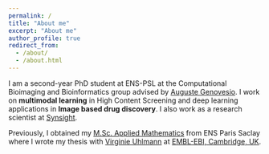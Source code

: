 ```yaml
---
permalink: /
title: "About me"
excerpt: "About me"
author_profile: true
redirect_from:
  - /about/
  - /about.html
---
```


I am a second-year PhD student at ENS-PSL at the Computational Bioimaging and Bioinformatics group advised by [Auguste Genovesio](http://www.ibens.ens.fr/?rubrique47). I work on **multimodal learning** in High Content Screening and deep learning applications in **Image based drug discovery**. 
I also work as a research scientist at [Synsight](https://synsight.net/).

Previously, I obtained my [M.Sc. Applied Mathematics](https://www.master-mva.com/) from ENS Paris Saclay where I wrote my thesis with [Virginie Uhlmann](https://www.virginieuhlmann.com/) at [EMBL-EBI, Cambridge, UK](https://www.ebi.ac.uk/).


